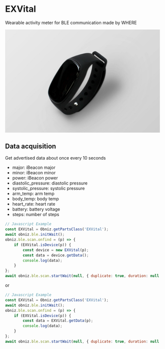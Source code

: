 # EXVital

Wearable activity meter for BLE communication made by WHERE

![](./image.jpg)

## Data acquisition

Get advertised data about once every 10 seconds

- major: iBeacon major
- minor: iBeacon minor
- power: iBeacon power
- diastolic_pressure: diastolic pressure
- systolic_pressure: systolic pressure
- arm_temp: arm temp
- body_temp: body temp
- heart_rate: heart rate
- battery: battery voltage
- steps: number of steps

```javascript
// Javascript Example
const EXVital = Obniz.getPartsClass('EXVital');
await obniz.ble.initWait();
obniz.ble.scan.onfind = (p) => {
    if (EXVital.isDevice(p)) {
        const device = new EXVital(p);
        const data = device.getData();
        console.log(data);
    }
};
await obniz.ble.scan.startWait(null, { duplicate: true, duration: null });
```

or

```javascript
// Javascript Example
const EXVital = Obniz.getPartsClass('EXVital');
await obniz.ble.initWait();
obniz.ble.scan.onfind = (p) => {
    if (EXVital.isDevice(p)) {
        const data = EXVital.getData(p);
        console.log(data);
    }
};
await obniz.ble.scan.startWait(null, { duplicate: true, duration: null });
```
